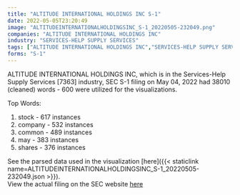 ```yaml
---
title: "ALTITUDE INTERNATIONAL HOLDINGS INC S-1"
date: 2022-05-05T23:20:49
image: "ALTITUDEINTERNATIONALHOLDINGSINC_S-1_20220505-232049.png"
companies: "ALTITUDE INTERNATIONAL HOLDINGS INC"
industry: "SERVICES-HELP SUPPLY SERVICES"
tags: ["ALTITUDE INTERNATIONAL HOLDINGS INC","SERVICES-HELP SUPPLY SERVICES","05-04-2022","S-1"]
forms: "S-1"
---
```

ALTITUDE INTERNATIONAL HOLDINGS INC, which is in the Services-Help Supply Services [7363] industry, SEC S-1 filing on May 04, 2022 had 38010 (cleaned) words - 600 were utilized for the visualizations.

Top Words:
1. stock - 617 instances
2. company - 532 instances
3. common - 489 instances
4. may - 383 instances
5. shares - 376 instances


See the parsed data used in the visualization [here]({{< staticlink name=ALTITUDEINTERNATIONALHOLDINGSINC_S-1_20220505-232049.json >}}).  
View the actual filing on the SEC website [here](https://www.sec.gov/Archives/edgar/data/1664127/0001493152-22-011971.txt)